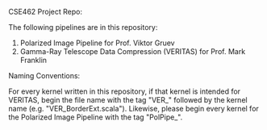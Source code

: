 CSE462 Project Repo:

The following pipelines are in this repository:

1. Polarized Image Pipeline for Prof. Viktor Gruev
2. Gamma-Ray Telescope Data Compression (VERITAS) for Prof. Mark Franklin

Naming Conventions:

For every kernel written in this repository, if that kernel is intended for VERITAS, begin the file name with the tag "VER_" followed by the kernel name (e.g. "VER_BorderExt.scala"). Likewise, please begin every kernel for the Polarized Image Pipeline with the tag "PolPipe_".